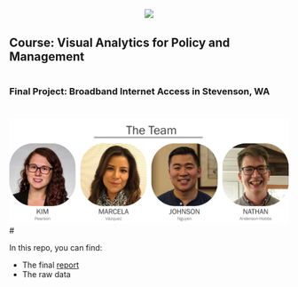 
<center><img src="http://i.imgur.com/sSaOozN.png" width="500"></center>

## Course: Visual Analytics for Policy and Management
#
### Final Project: Broadband Internet Access in Stevenson, WA
#
<center><img src="https://github.com/andernd/Team_Assignments/raw/master/portraits.png" width="800"></center>
#

In this repo, you can find:

* The final [report](https://andernd.github.io/Team_Assignments/)
* The raw data
